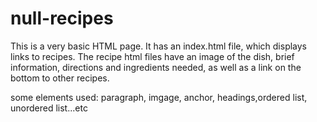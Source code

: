 # null-recipes
This is a very basic HTML page.
It has an index.html file, which displays links to recipes.
The recipe html files have an image of the dish, brief information, directions and ingredients needed, as well as a link on the bottom to other recipes.

some elements used: paragraph, imgage, anchor, headings,ordered list, unordered list...etc